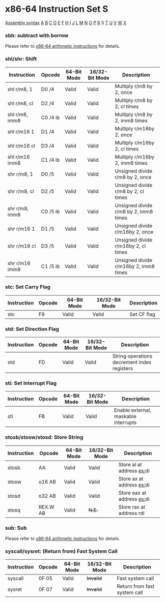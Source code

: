 x86-64 Instruction Set S
========================

[Assembly syntax](AssemblyX64.md)
[A](AssemblyX64A.md) [B](AssemblyX64B.md) [C](AssemblyX64C.md)
[D](AssemblyX64D.md) [E](AssemblyX64E.md) [F](AssemblyX64F.md)
[H](AssemblyX64H.md) [I](AssemblyX64I.md) [J](AssemblyX64J.md)
[L](AssemblyX64L.md) [M](AssemblyX64M.md) [N](AssemblyX64N.md)
[O](AssemblyX64O.md) [P](AssemblyX64P.md) [R](AssemblyX64R.md)
S [T](AssemblyX64T.md) [U](AssemblyX64U.md)
[V](AssemblyX64V.md) [W](AssemblyX64W.md) [X](AssemblyX64X.md)

### sbb: subtract with borrow

Please refer to [x86-64 arithmetic instructions](AssemblyX64Arith.md) for details.

### shl/shr: Shift

| Instruction    | Opcode   | 64-Bit Mode | 16/32-Bit Mode | Description                           |
| -------------- | -------- | ----------- | -------------- | ------------------------------------- |
| shl r/m8, 1    | D0 /4    | Valid       | Valid          | Multiply r/m8 by 2, once              |
| shl r/m8, cl   | D2 /4    | Valid       | Valid          | Multiply r/m8 by 2, cl times          |
| shl r/m8, imm8 | C0 /4 ib | Valid       | Valid          | Multiply r/m8 by 2, imm8 times        |
| shl r/m16 1    | D1 /4    | Valid       | Valid          | Multiply r/m16by 2, once              |
| shl r/m16 cl   | D3 /4    | Valid       | Valid          | Multiply r/m16by 2, cl times          |
| shl r/m16 imm8 | C1 /4 ib | Valid       | Valid          | Multiply r/m16by 2, imm8 times        |
| shr r/m8, 1    | D0 /5    | Valid       | Valid          | Unsigned divide r/m8 by 2, once       |
| shr r/m8, cl   | D2 /5    | Valid       | Valid          | Unsigned divide r/m8 by 2, cl times   |
| shr r/m8, imm8 | C0 /5 ib | Valid       | Valid          | Unsigned divide r/m8 by 2, imm8 times |
| shr r/m16 1    | D1 /5    | Valid       | Valid          | Unsigned divide r/m16by 2, once       |
| shr r/m16 cl   | D3 /5    | Valid       | Valid          | Unsigned divide r/m16by 2, cl times   |
| shr r/m16 imm8 | C1 /5 ib | Valid       | Valid          | Unsigned divide r/m16by 2, imm8 times |

### stc: Set Carry Flag

| Instruction | Opcode | 64-Bit Mode | 16/32-Bit Mode | Description  |
| ----------- | ------ | ----------- | -------------- | ------------ |
| stc         | F9     | Valid       | Valid          | Set CF flag  |

### std: Set Direction Flag
| Instruction | Opcode | 64-Bit Mode | 16/32-Bit Mode | Description                                 |
| ----------- | ------ | ----------- | -------------- | ------------------------------------------- |
| std         | FD     | Valid       | Valid          | String operations decrement index registers |

### sti: Set Interrupt Flag

| Instruction | Opcode | 64-Bit Mode | 16/32-Bit Mode | Description                          |
| ----------- | ------ | ----------- | -------------- | ------------------------------------ |
| sti         | FB     | Valid       | Valid          | Enable external, maskable interrupts |

### stosb/stosw/stosd: Store String

| Instruction | Opcode   | 64-Bit Mode | 16/32-Bit Mode | Description                       |
| ----------- | -------- | ----------- | -------------- | --------------------------------- |
| stosb       | AA       | Valid       | Valid          | Store al at address [es:](e/r)di  |
| stosw       | o16 AB   | Valid       | Valid          | Store ax at address [es:](e/r)di  |
| stosd       | o32 AB   | Valid       | Valid          | Store eax at address [es:](e/r)di |
| stosq       | REX.W AB | Valid       | ~~N.E.~~       | Store rax at address rdi          |

### sub: Sub

Please refer to [x86-64 arithmetic instructions](AssemblyX64Arith.md) for details.

### syscall/sysret: (Return from) Fast System Call

| Instruction | Opcode | 64-Bit Mode | 16/32-Bit Mode | Description                  |
| ----------- | ------ | ----------- | -------------- | ---------------------------- |
| syscall     | 0F 05  | Valid       | ~~Invalid~~    | Fast system call             |
| sysret      | 0F 07  | Valid       | ~~Invalid~~    | Return from fast system call |
